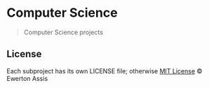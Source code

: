 # Computer Science

> Computer Science projects

## License

Each subproject has its own LICENSE file; otherwise
[MIT License](http://earaujoassis.mit-license.org/) &copy; Ewerton Assis
